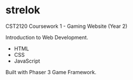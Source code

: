 # strelok
CST2120 Coursework 1 - Gaming Website (Year 2)

Introduction to Web Development.

- HTML
- CSS
- JavaScript

Built with Phaser 3 Game Framework.
